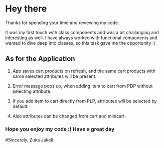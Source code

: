 # Hey there

Thanks for spending your time and reviewing my code.

It was my first touch with class components and was a bit challanging and interesting
as well. I have always worked with functional components and wanted to dive deep into
classes, so this task gave me the opportunity :)

## As for the Application

1. App saves cart products on refresh, and the same cart products with same
   selected attributes will be present.

2. Error message pops up, when adding item to cart from PDP without selecting attribute.

3. If you add item to cart directly from PLP, attributes will be selected by default.

4. Also attributes can be changed from cart and minicart.

### Hope you enjoy my code :) Have a great day

#Sincerely, Zuka Jakeli
